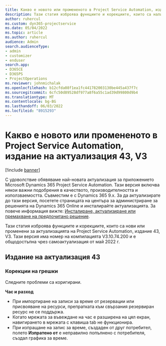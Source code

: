 ```yaml
---
title: Какво е новото или промененото в Project Service Automation, издание на актуализация 43, V3
description: Тази статия изброява функциите и корекциите, които са налични в Microsoft Dynamics 365 Project Service Automation Актуализирано издание 43, V3.
author: ruhercul
ms.custom: dyn365-projectservice
ms.date: 05/04/2022
ms.topic: article
ms.author: ruhercul
audience: Admin
search.audienceType:
- admin
- customizer
- enduser
search.app:
- D365CE
- D365PS
- ProjectOperations
ms.reviewer: johnmichalak
ms.openlocfilehash: b12cfda08f1ea1fc441782003130be445a437f7c
ms.sourcegitcommit: 6cfc50d89528df977a8f6a55c1ad39d99800d9b4
ms.translationtype: MT
ms.contentlocale: bg-BG
ms.lasthandoff: 06/03/2022
ms.locfileid: "8915293"
---
```

# <a name="whats-new-or-changed-in-project-service-automation-update-release-43-v3"></a>Какво е новото или промененото в Project Service Automation, издание на актуализация 43, V3

[!include [banner](../includes/psa-now-project-operations.md)]

С удоволствие обявяваме най-новата актуализация за приложението Microsoft Dynamics 365 Project Service Automation. Тази версия включва някои важни подобрения в качеството, производителността и използваемостта. Съвместим е с Dynamics 365 9.x. За да актуализирате до тази версия, посетете страницата на центъра за администриране за решенията на Dynamics 365 Online и инсталирайте актуализацията. За повече информация вижте: [Инсталиране, актуализиране или премахване на предпочитано решение](/power-platform/admin/install-remove-preferred-solution).

Тази статия изброява функциите и корекциите, които са нови или променени за актуализацията на Project Service Automation, издание 43, V3. Тази версия има номер на компилацията V3.10.74.200 и е общодостъпна чрез самоактуализация от май 2022 г.

## <a name="update-release-43"></a>Издание на актуализация 43

### <a name="bug-fixes"></a>Корекции на грешки

Следните проблеми са коригирани.


**Час и разход**

- При импортиране на записи за време от резервации или присвояване на ресурси, препратката към свързания резервиран ресурс не се поддържа.
- Когато мрежата за въвеждане на час е разширена на цял екран, навигирането в мрежата с клавиша tab не функционира.
- При изпращане на запис за време, създаден от друг потребител, полето **Изпратено от** е неправилно попълнено с потребителя, създал графика за време.
